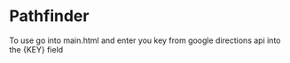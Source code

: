 # Pathfinder
To use go into main.html and enter you key from google directions api into the {KEY} field